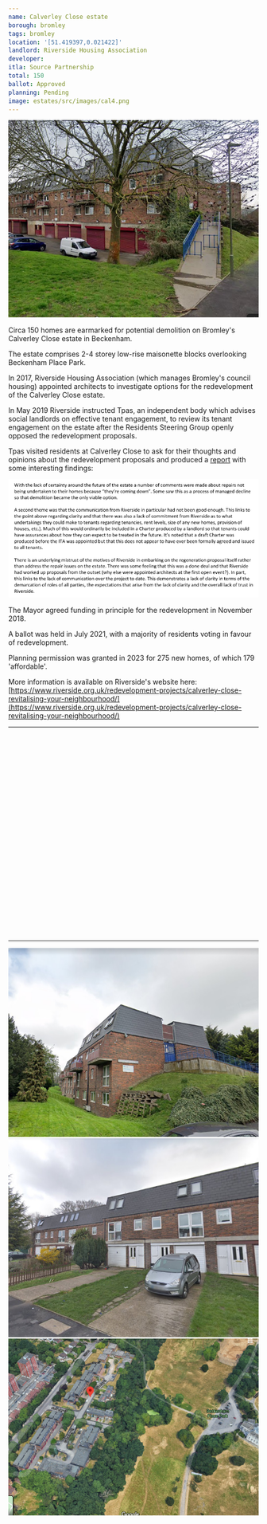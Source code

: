 ```yaml
---
name: Calverley Close estate 
borough: bromley 
tags: bromley
location: '[51.419397,0.021422]'
landlord: Riverside Housing Association
developer:
itla: Source Partnership
total: 150
ballot: Approved
planning: Pending
image: estates/src/images/cal4.png
---
```

![Calverly Close estate image](src/images/cal4.png)

Circa 150 homes are earmarked for potential demolition on Bromley's Calverley Close estate in Beckenham.

The estate comprises 2-4 storey low-rise maisonette blocks overlooking Beckenham Place Park.

In 2017, Riverside Housing Association (which manages Bromley's council housing) appointed architects to investigate options for the redevelopment of the Calverley Close estate.

In May 2019 Riverside instructed Tpas, an independent body which advises social landlords on effective tenant engagement, to review its tenant engagement on the estate after the Residents Steering Group openly opposed the redevelopment proposals.

Tpas visited residents at Calverley Close to ask for their thoughts and opinions about the redevelopment proposals and produced a [report](/images/tpasreport.pdf) with some interesting findings:

![Calverly Close estate image](src/images/riversidecalverley.png)


The Mayor agreed funding in principle for the redevelopment in November 2018.

A ballot was held in July 2021, with a majority of residents voting in favour of redevelopment.

Planning permission was granted in 2023 for 275 new homes, of which 179 'affordable'.

More information is available on Riverside's website here: [https://www.riverside.org.uk/redevelopment-projects/calverley-close-revitalising-your-neighbourhood/](https://www.riverside.org.uk/redevelopment-projects/calverley-close-revitalising-your-neighbourhood/)

---

<!------------THE CODE BELOW RENDERS THE MAP - DO NOT EDIT! ---------------------------->

<div id="map" style="width: 100%; height: 400px;"></div>

<script>
  var map = L.map('map').setView({{ location }}, 13);
  L.tileLayer('https://tile.openstreetmap.org/{z}/{x}/{y}.png', {
  maxZoom: 19,
attribution: '&copy; <a href="http://www.openstreetmap.org/copyright">OpenStreetMap</a>'
}).addTo(map);
var circle = L.circle({{ location }}, {
    color: 'red',
    fillColor: '#f03',
    fillOpacity: 0.5,
    radius: 500
}).addTo(map);
</script>

---

![Calverly Close estate image](src/images/cal1.png)
![Calverly Close estate image](src/images/cal3.png)
![Calverly Close estate image](src/images/cal5.png)


